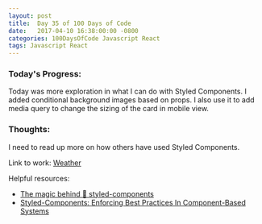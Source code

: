 ```yaml
---
layout: post
title:  Day 35 of 100 Days of Code
date:   2017-04-10 16:38:00:00 -0800
categories: 100DaysOfCode Javascript React
tags: Javascript React
---
```


### Today's Progress:
Today was more exploration in what I can do with Styled Components. I added conditional background images based on props. I also use it to add media query to change the sizing of the card in mobile view.

### Thoughts:
I need to read up more on how others have used Styled Components.

Link to work: [Weather](https://github.com/yenly/weather)

Helpful resources:
* [The magic behind 💅 styled-components](http://mxstbr.blog/2016/11/styled-components-magic-explained/)
* [Styled-Components: Enforcing Best Practices In Component-Based Systems](https://www.smashingmagazine.com/2017/01/styled-components-enforcing-best-practices-component-based-systems/)
